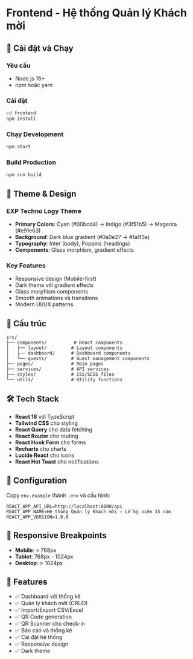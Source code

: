 # Frontend - Hệ thống Quản lý Khách mời

## 🚀 Cài đặt và Chạy

### Yêu cầu
- Node.js 16+ 
- npm hoặc yarn

### Cài đặt
```bash
cd frontend
npm install
```

### Chạy Development
```bash
npm start
```

### Build Production
```bash
npm run build
```

## 🎨 Theme & Design

### EXP Techno Logy Theme
- **Primary Colors**: Cyan (#00bcd4) → Indigo (#3f51b5) → Magenta (#e91e63)
- **Background**: Dark blue gradient (#0a0e27 → #1a1f3a)
- **Typography**: Inter (body), Poppins (headings)
- **Components**: Glass morphism, gradient effects

### Key Features
- Responsive design (Mobile-first)
- Dark theme với gradient effects
- Glass morphism components
- Smooth animations và transitions
- Modern UI/UX patterns

## 📁 Cấu trúc

```
src/
├── components/          # React components
│   ├── layout/         # Layout components
│   ├── dashboard/      # Dashboard components
│   └── guests/         # Guest management components
├── pages/              # Main pages
├── services/           # API services
├── styles/             # CSS/SCSS files
└── utils/              # Utility functions
```

## 🛠️ Tech Stack

- **React 18** với TypeScript
- **Tailwind CSS** cho styling
- **React Query** cho data fetching
- **React Router** cho routing
- **React Hook Form** cho forms
- **Recharts** cho charts
- **Lucide React** cho icons
- **React Hot Toast** cho notifications

## 🔧 Configuration

Copy `env.example` thành `.env` và cấu hình:

```env
REACT_APP_API_URL=http://localhost:8000/api
REACT_APP_NAME=Hệ thống Quản lý Khách mời – Lễ kỷ niệm 15 năm
REACT_APP_VERSION=1.0.0
```

## 📱 Responsive Breakpoints

- **Mobile**: < 768px
- **Tablet**: 768px - 1024px  
- **Desktop**: > 1024px

## 🎯 Features

- ✅ Dashboard với thống kê
- ✅ Quản lý khách mời (CRUD)
- ✅ Import/Export CSV/Excel
- ✅ QR Code generation
- ✅ QR Scanner cho check-in
- ✅ Báo cáo và thống kê
- ✅ Cài đặt hệ thống
- ✅ Responsive design
- ✅ Dark theme







